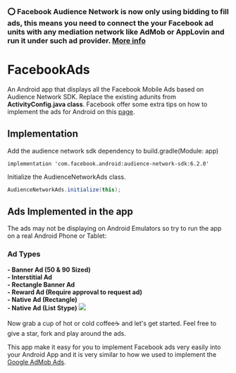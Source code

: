 ### ⭕ Facebook Audience Network is now only using bidding to fill ads, this means you need to connect the your Facebook ad units with any mediation network like AdMob or AppLovin and run it under such ad provider. [More info](https://developers.facebook.com/docs/audience-network/setting-up/platform-setup/android/get-started/)

# FacebookAds
An Android app that displays all the Facebook Mobile Ads based on Audience Network SDK. Replace the existing adunits from <b>ActivityConfig.java class</b>. Facebook offer some extra tips on how to implement the ads for Android on this [page](https://developers.facebook.com/docs/audience-network/sdk-integration-tips-on-android/).

## Implementation
Add the audience network sdk dependency to build.gradle(Module: app)
```
implementation 'com.facebook.android:audience-network-sdk:6.2.0'
```


Initialize the AudienceNetworkAds class.
```groovy
AudienceNetworkAds.initialize(this);
```
        

## Ads Implemented in the app
The ads may not be displaying on Android Emulators so try to run the app on a real Android Phone or Tablet:
<h3>Ad Types</h3>
<b>- Banner Ad (50 & 90 Sized)
<br>- Interstitial Ad
<br>- Rectangle Banner Ad
<br>- Reward Ad (Require approval to request ad)
<br>- Native Ad (Rectangle)
<br>- Native Ad (List Stype)</b>
<img src="/screenshots/fb_ads_repo_promo.webp">

<br>
<br>
Now grab a cup of hot or cold coffee☕ and let's get started. Feel free to give a star, fork and play around the ads.

This app make it easy for you to implement Facebook ads very easily into your Android App and it is very similar to how we used to  implement the [Google AdMob Ads](https://developers.google.com/admob/android/quick-start/ "Yoo my boi click to open this page").
